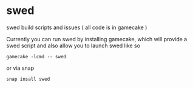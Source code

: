 # swed
swed build scripts and issues ( all code is in gamecake )

Currently you can run swed by installing gamecake, which will provide a swed script and also allow you to launch swed like so

	gamecake -lcmd -- swed

or via snap

	snap insall swed



